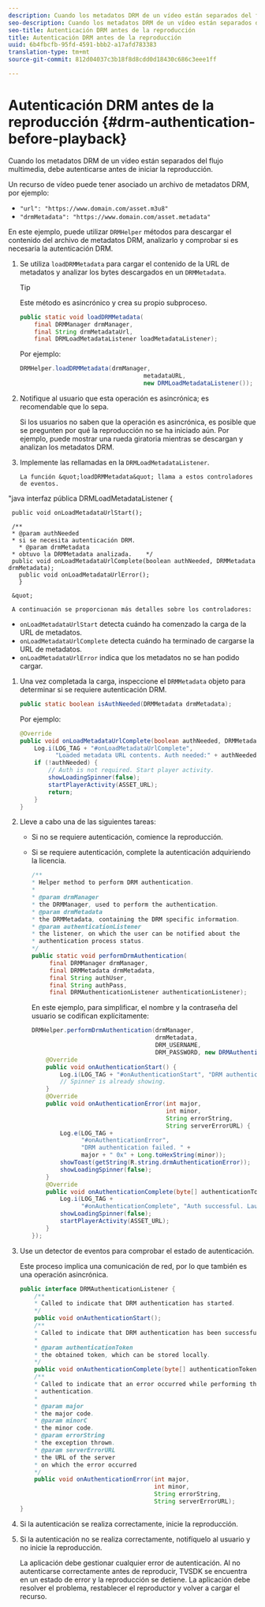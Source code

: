 ```yaml
---
description: Cuando los metadatos DRM de un vídeo están separados del flujo multimedia, debe autenticarse antes de iniciar la reproducción.
seo-description: Cuando los metadatos DRM de un vídeo están separados del flujo multimedia, debe autenticarse antes de iniciar la reproducción.
seo-title: Autenticación DRM antes de la reproducción
title: Autenticación DRM antes de la reproducción
uuid: 6b4fbcfb-95fd-4591-bbb2-a17afd783383
translation-type: tm+mt
source-git-commit: 812d04037c3b18f8d8cdd0d18430c686c3eee1ff

---
```



# Autenticación DRM antes de la reproducción {#drm-authentication-before-playback}

Cuando los metadatos DRM de un vídeo están separados del flujo multimedia, debe autenticarse antes de iniciar la reproducción.

Un recurso de vídeo puede tener asociado un archivo de metadatos DRM, por ejemplo:

* `"url": "https://www.domain.com/asset.m3u8"`
* `"drmMetadata": "https://www.domain.com/asset.metadata"`

En este ejemplo, puede utilizar `DRMHelper` métodos para descargar el contenido del archivo de metadatos DRM, analizarlo y comprobar si es necesaria la autenticación DRM.

1. Se utiliza `loadDRMMetadata` para cargar el contenido de la URL de metadatos y analizar los bytes descargados en un `DRMMetadata`.

   >[!TIP]
   >
   >Este método es asincrónico y crea su propio subproceso.

   ```java
   public static void loadDRMMetadata( 
       final DRMManager drmManager, 
       final String drmMetadataUrl,  
       final DRMLoadMetadataListener loadMetadataListener); 
   ```

   Por ejemplo:

   ```java
   DRMHelper.loadDRMMetadata(drmManager,  
                                      metadataURL,  
                                      new DRMLoadMetadataListener());
   ```

1. Notifique al usuario que esta operación es asincrónica; es recomendable que lo sepa.

   Si los usuarios no saben que la operación es asincrónica, es posible que se pregunten por qué la reproducción no se ha iniciado aún. Por ejemplo, puede mostrar una rueda giratoria mientras se descargan y analizan los metadatos DRM.

1. Implemente las rellamadas en la `DRMLoadMetadataListener`.

       La función &quot;loadDRMMetadata&quot; llama a estos controladores de eventos.
       
 &quot;java     interfaz
 pública DRMLoadMetadataListener {     
     
     public void onLoadMetadataUrlStart();
       
     /**
     * @param authNeeded
     * si se necesita autenticación DRM.
       * @param drmMetadata
     * obtuvo la DRMMetadata analizada.    */
     public void onLoadMetadataUrlComplete(boolean authNeeded, DRMMetadata drmMetadata);
       public void onLoadMetadataUrlError();
       }
     
     &quot;
     
     A continuación se proporcionan más detalles sobre los controladores:
   
   * `onLoadMetadataUrlStart` detecta cuándo ha comenzado la carga de la URL de metadatos.
   * `onLoadMetadataUrlComplete` detecta cuándo ha terminado de cargarse la URL de metadatos.
   * `onLoadMetadataUrlError` indica que los metadatos no se han podido cargar.

1. Una vez completada la carga, inspeccione el `DRMMetadata` objeto para determinar si se requiere autenticación DRM.

   ```java
   public static boolean isAuthNeeded(DRMMetadata drmMetadata);
   ```

   Por ejemplo:

   ```java
   @Override 
   public void onLoadMetadataUrlComplete(boolean authNeeded, DRMMetadata drmMetadata) {  
       Log.i(LOG_TAG + "#onLoadMetadataUrlComplete",  
             "Loaded metadata URL contents. Auth needed:" + authNeeded + "."); 
       if (!authNeeded) { 
           // Auth is not required. Start player activity.     
           showLoadingSpinner(false);     
           startPlayerActivity(ASSET_URL); 
           return; 
       } 
   } 
   ```

1. Lleve a cabo una de las siguientes tareas:

   * Si no se requiere autenticación, comience la reproducción.
   * Si se requiere autenticación, complete la autenticación adquiriendo la licencia.

      ```java
      /** 
      * Helper method to perform DRM authentication. 
      * 
      * @param drmManager 
      * the DRMManager, used to perform the authentication. 
      * @param drmMetadata 
      * the DRMMetadata, containing the DRM specific information. 
      * @param authenticationListener 
      * the listener, on which the user can be notified about the 
      * authentication process status. 
      */ 
      public static void performDrmAuthentication( 
           final DRMManager drmManager,  
           final DRMMetadata drmMetadata, 
           final String authUser,  
           final String authPass,  
           final DRMAuthenticationListener authenticationListener);
      ```

      En este ejemplo, para simplificar, el nombre y la contraseña del usuario se codifican explícitamente:

      ```java
      DRMHelper.performDrmAuthentication(drmManager,  
                                         drmMetadata,  
                                         DRM_USERNAME,  
                                         DRM_PASSWORD, new DRMAuthenticationListener() { 
          @Override 
          public void onAuthenticationStart() { 
              Log.i(LOG_TAG + "#onAuthenticationStart", "DRM authentication started."); 
              // Spinner is already showing. 
          } 
          @Override 
          public void onAuthenticationError(int major,  
                                            int minor,  
                                            String errorString,  
                                            String serverErrorURL) { 
              Log.e(LOG_TAG +  
                    "#onAuthenticationError",  
                    "DRM authentication failed. " +  
                    major + " 0x" + Long.toHexString(minor)); 
              showToast(getString(R.string.drmAuthenticationError));   
              showLoadingSpinner(false); 
          } 
          @Override 
          public void onAuthenticationComplete(byte[] authenticationToken) { 
              Log.i(LOG_TAG +  
                    "#onAuthenticationComplete", "Auth successful. Launching content."); 
              showLoadingSpinner(false); 
              startPlayerActivity(ASSET_URL); 
          } 
      }); 
      ```

1. Use un detector de eventos para comprobar el estado de autenticación.

   Este proceso implica una comunicación de red, por lo que también es una operación asincrónica.

   ```java
   public interface DRMAuthenticationListener { 
       /** 
       * Called to indicate that DRM authentication has started. 
       */ 
       public void onAuthenticationStart(); 
       /** 
       * Called to indicate that DRM authentication has been successful. 
       * 
       * @param authenticationToken 
       * the obtained token, which can be stored locally. 
       */ 
       public void onAuthenticationComplete(byte[] authenticationToken); 
       /** 
       * Called to indicate that an error occurred while performing the DRM 
       * authentication. 
       * 
       * @param major 
       * the major code. 
       * @param minorC 
       * the minor code. 
       * @param errorString 
       * the exception thrown. 
       * @param serverErrorURL 
       * the URL of the server  
       * on which the error occurred 
       */ 
       public void onAuthenticationError(int major,  
                                         int minor,  
                                         String errorString,  
                                         String serverErrorURL); 
   } 
   ```

1. Si la autenticación se realiza correctamente, inicie la reproducción.
1. Si la autenticación no se realiza correctamente, notifíquelo al usuario y no inicie la reproducción.

   La aplicación debe gestionar cualquier error de autenticación. Al no autenticarse correctamente antes de reproducir, TVSDK se encuentra en un estado de error y la reproducción se detiene. La aplicación debe resolver el problema, restablecer el reproductor y volver a cargar el recurso.

